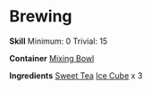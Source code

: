 <!-- TITLE: Iced Sweet Tea -->
<!-- SUBTITLE: Sweet, cold iced tea. Refreshing! -->

# Brewing
**Skill**
Minimum: 0
Trivial: 15

**Container**
[Mixing Bowl](mixing-bowl)

**Ingredients**
[Sweet Tea](sweet-tea)
[Ice Cube](ice-cube) x 3